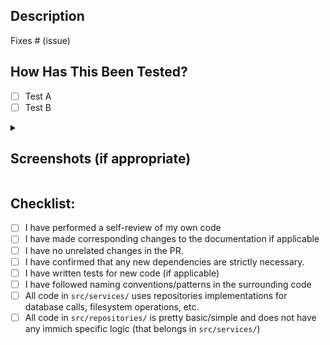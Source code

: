 ## Description

<!--- Describe your changes in detail -->
<!--- Why is this change required? What problem does it solve? -->
<!--- If it fixes an open issue, please link to the issue here. -->

Fixes # (issue)

## How Has This Been Tested?

<!-- Please describe the tests that you ran to verify your changes. Provide instructions so we can reproduce. Please also list any relevant details for your test configuration -->

- [ ] Test A
- [ ] Test B

<details><summary><h2>Screenshots (if appropriate)</h2></summary>

<!-- Images go below this line. -->

</details>

<!-- API endpoint changes (if relevant)
## API Changes
The `/api/something` endpoint is now `/api/something-else`
-->

## Checklist:

- [ ] I have performed a self-review of my own code
- [ ] I have made corresponding changes to the documentation if applicable
- [ ] I have no unrelated changes in the PR.
- [ ] I have confirmed that any new dependencies are strictly necessary.
- [ ] I have written tests for new code (if applicable)
- [ ] I have followed naming conventions/patterns in the surrounding code
- [ ] All code in `src/services/` uses repositories implementations for database calls, filesystem operations, etc.
- [ ] All code in `src/repositories/` is pretty basic/simple and does not have any immich specific logic (that belongs in `src/services/`)
